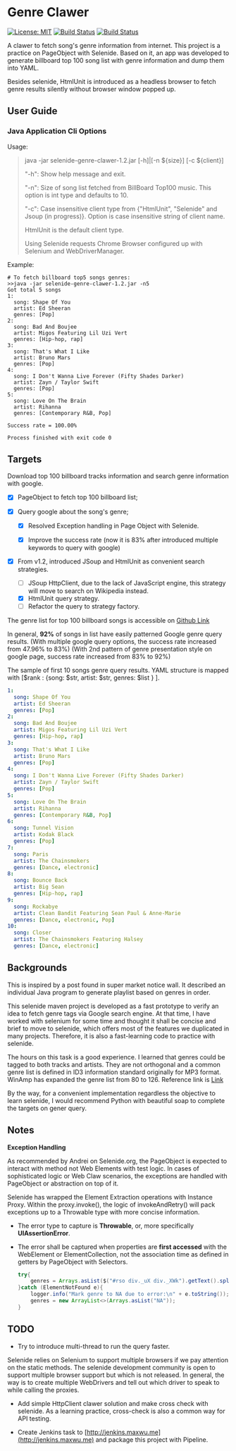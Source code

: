 # Genre Clawer

[![License: MIT](https://img.shields.io/badge/License-MIT-yellow.svg)](https://opensource.org/licenses/MIT) [![Build Status](https://travis-ci.org/maxwu/selenide-genre-clawer.svg?branch=master)](https://travis-ci.org/maxwu/selenide-genre-clawer)  [![Build Status](https://travis-ci.org/maxwu/selenide-genre-clawer.svg?branch=dev)](https://travis-ci.org/maxwu/selenide-genre-clawer)

A clawer to fetch song's genre information from internet. This project is a practice on PageObject with Selenide. 
Based on it, an app was developed to generate billboard top 100 song list with genre information and dump them into YAML.

Besides selenide, HtmlUnit is introduced as a headless browser to fetch genre results silently without browser window popped up.

## User Guide

### Java Application Cli Options

Usage: 

>java -jar selenide-genre-clawer-1.2.jar [-h]|[-n ${size}] [-c ${client}]
>
>"-h": Show help message and exit.
>
>"-n": Size of song list fetched from BillBoard Top100 music. This option is int type and defaults to 10.
>
>"-c": Case insensitive client type from {"HtmlUnit", "Selenide" and Jsoup (in progress)}. 
Option is case insensitive string of client name.
>  
>   HtmlUnit is the default client type.
>    
>   Using Selenide requests Chrome Browser configured up with Selenium and WebDriverManager.
   
Example:
```shell
# To fetch billboard top5 songs genres:
>>java -jar selenide-genre-clawer-1.2.jar -n5
Got total 5 songs
1:
  song: Shape Of You
  artist: Ed Sheeran
  genres: [Pop]
2:
  song: Bad And Boujee
  artist: Migos Featuring Lil Uzi Vert
  genres: [Hip-hop, rap]
3:
  song: That's What I Like
  artist: Bruno Mars
  genres: [Pop]
4:
  song: I Don't Wanna Live Forever (Fifty Shades Darker)
  artist: Zayn / Taylor Swift
  genres: [Pop]
5:
  song: Love On The Brain
  artist: Rihanna
  genres: [Contemporary R&B, Pop]

Success rate = 100.00%

Process finished with exit code 0
```

## Targets

Download top 100 billboard tracks information and search genre information with google.

-[X] PageObject to fetch top 100 billboard list;

-[X] Query google about the song's genre;
  
  - [X] Resolved Exception handling in Page Object with Selenide.
  
  - [X] Improve the success rate (now it is 83% after introduced multiple keywords to query with google)

-[X] From v1.2, introduced JSoup and HtmlUnit as convenient search strategies.

  - [ ] JSoup HttpClient, due to the lack of JavaScript engine, this strategy will move to search on Wikipedia instead.
  - [X] HtmlUnit query strategy.
  - [ ] Refactor the query to strategy factory.

The genre list for top 100 billboard songs is accessible on [Github Link](https://github.com/maxwu/selenide-genre-clawer/blob/master/BB_top100_genres.yaml)

In general, __92%__ of songs in list have easily patterned Google genre query results.
(With multiple google query options, the success rate increased from 47.96% to 83%)
(With 2nd pattern of genre presentation style on google page, success rate increased from 83% to 92%)

The sample of first 10 songs genre query results. YAML structure is mapped with [$rank : {song: $str, artist: $str, genres: $list } ].

```yaml
1:
  song: Shape Of You
  artist: Ed Sheeran
  genres: [Pop]
2:
  song: Bad And Boujee
  artist: Migos Featuring Lil Uzi Vert
  genres: [Hip-hop, rap]
3:
  song: That's What I Like
  artist: Bruno Mars
  genres: [Pop]
4:
  song: I Don't Wanna Live Forever (Fifty Shades Darker)
  artist: Zayn / Taylor Swift
  genres: [Pop]
5:
  song: Love On The Brain
  artist: Rihanna
  genres: [Contemporary R&B, Pop]
6:
  song: Tunnel Vision
  artist: Kodak Black
  genres: [Pop]
7:
  song: Paris
  artist: The Chainsmokers
  genres: [Dance, electronic]
8:
  song: Bounce Back
  artist: Big Sean
  genres: [Hip-hop, rap]
9:
  song: Rockabye
  artist: Clean Bandit Featuring Sean Paul & Anne-Marie
  genres: [Dance, electronic, Pop]
10:
  song: Closer
  artist: The Chainsmokers Featuring Halsey
  genres: [Dance, electronic]
```

## Backgrounds

This is inspired by a post found in super market notice wall. 
It described an individual Java program to generate playlist based on genres in order.

This selenide maven project is developed as a fast prototype to verify an idea to fetch genre tags via Google search engine.
At that time, I have worked with selenium for some time and thought it shall be concise and brief to move to selenide, which offers most of the features we duplicated in many projects.
Therefore, it is also a fast-learning code to practice with selenide. 

The hours on this task is a good experience. I learned that genres could be tagged to both tracks and artists. They are not orthogonal and a common genre list is defined in ID3 information standard originally for MP3 format.
WinAmp has expanded the genre list from 80 to 126. Reference link is [Link](http://id3.org/id3v2.3.0#Appendix_A_-_Genre_List_from_ID3v1)

By the way, for a convenient implementation regardless the objective to learn selenide, I would recommend Python with beautiful soap to complete the targets on gener query.

## Notes 

__Exception Handling__

As recommended by Andrei on Selenide.org, the PageObject is expected to interact with method not Web Elements with test logic. 
In cases of sophisticated logic or Web Claw scenarios, the exceptions are handled with PageObject or abstraction on top of it.

Selenide has wrapped the Element Extraction operations with Instance Proxy. Within the proxy.invoke(), the logic of invokeAndRetry() will pack exceptions up to a Throwable type with more concise information.

- The error type to capture is __Throwable__, or, more specifically __UIAssertionError__. 

- The error shall be captured when properties are __first accessed__ with the WebElement or ElementCollection, not the association time as defined in getters by PageObject with Selectors.

    ```java
    try{
        genres = Arrays.asList($("#rso div._uX div._XWk").getText().split("/"));
    }catch (ElementNotFound e){
        logger.info("Mark genre to NA due to error:\n" + e.toString());
        genres = new ArrayList<>(Arrays.asList("NA"));
    }
    ```
    
## TODO

- Try to introduce multi-thread to run the query faster. 

Selenide relies on Selenium to support multiple browsers if we pay attention on the static methods. 
The selenide development community is open to support multiple browser support but which is not released. 
In general, the way is to create multiple WebDrivers and tell out which driver to speak to while calling the proxies. 

- Add simple HttpClient clawer solution and make cross check with selenide.
  As a learning practice, cross-check is also a common way for API testing.
  
- Create Jenkins task to [http://jenkins.maxwu.me](http://jenkins.maxwu.me) and package this project with Pipeline.

